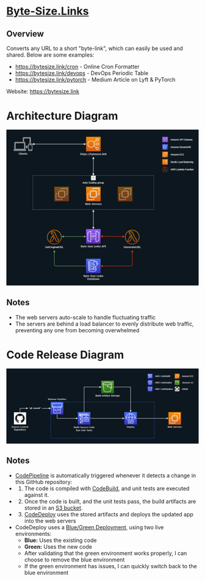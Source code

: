 # [Byte-Size.Links](https://bytesize.link/)

## Overview
Converts any URL to a short "byte-link", which can easily be used and shared. Below are some examples:
- https://bytesize.link/cron - Online Cron Formatter
- https://bytesize.link/devops - DevOps Periodic Table
- https://bytesize.link/pytorch - Medium Article on Lyft & PyTorch

Website: https://bytesize.link

# Architecture Diagram
<img src="Diagrams/Architecture.png" alt="Architecture"/>

## Notes
- The web servers auto-scale to handle fluctuating traffic
- The servers are behind a load balancer to evenly distribute web traffic, preventing any one from becoming overwhelmed

# Code Release Diagram
<img src="Diagrams/CodeRelease.png" alt="Architecture"/>

## Notes
- [CodePipeline](https://aws.amazon.com/codepipeline/) is automatically triggered whenever it detects a change in this GitHub repository:
- 1. The code is compiled with [CodeBuild](https://aws.amazon.com/codebuild/), and unit tests are executed against it.
- 2. Once the code is built, and the unit tests pass, the build artifacts are stored in an [S3 bucket](https://aws.amazon.com/s3/).
- 3. [CodeDeploy](https://aws.amazon.com/codedeploy/) uses the stored artifacts and deploys the updated app into the web servers
- CodeDeploy uses a [Blue/Green Deployment](https://martinfowler.com/bliki/BlueGreenDeployment.html), using two live environments: 
  - **Blue:** Uses the existing code
  - **Green:** Uses the new code
  - After validating that the green environment works properly, I can choose to remove the blue environment
  - If the green environment has issues, I can quickly switch back to the blue environment

